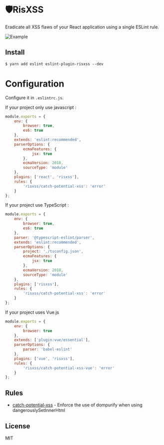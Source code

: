 # 🛡RisXSS

Eradicate all XSS flaws of your React application using a single ESLint rule.

![Example](https://media.giphy.com/media/kyF8BJQIlATkUNMpdk/giphy.gif)

## Install

```
$ yarn add eslint eslint-plugin-risxss --dev
```

# Configuration

Configure it in `.eslintrc.js`.

If your project only use javascript :

```js
module.exports = {
	env: {
		browser: true,
		es6: true
	},
	extends: 'eslint:recommended',
	parserOptions: {
		ecmaFeatures: {
			jsx: true
		},
		ecmaVersion: 2018,
		sourceType: 'module'
	},
	plugins: ['react', 'risxss'],
	rules: {
		'risxss/catch-potential-xss': 'error'
	}
};
```

If your project use TypeScript :

```js
module.exports = {
	env: {
		browser: true,
		es6: true
	},
	parser: '@typescript-eslint/parser',
	extends: 'eslint:recommended',
	parserOptions: {
		project: './tsconfig.json',
		ecmaFeatures: {
			jsx: true
		},
		ecmaVersion: 2018,
		sourceType: 'module'
	},
	plugins: ['risxss'],
	rules: {
		'risxss/catch-potential-xss': 'error'
	}
};
```

If your project uses Vue.js

```js
module.exports = {
	env: {
		browser: true
	},
	extends: ['plugin:vue/essential'],
	parserOptions: {
		parser: 'babel-eslint'
	},
	plugins: ['vue', 'risxss'],
	rules: {
		'risxss/catch-potential-xss-vue': 'error'
	}
};
```

## Rules

- [catch-potential-xss](docs/rules/catch-potential-xss.md) - Enforce the use of dompurify when using dangerouslySetInnerHtml

## License

MIT
